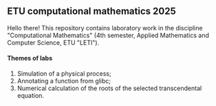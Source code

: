 ## ETU computational mathematics 2025
Hello there! This repository contains laboratory work in the discipline "Computational Mathematics"
(4th semester, Applied Mathematics and Computer Science, ETU "LETI").


#### Themes of labs
1. Simulation of a physical process;
2. Annotating a function from glibc;
3. Numerical calculation of the roots of the selected transcendental equation.
